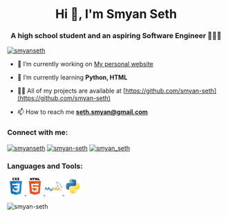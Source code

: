 <h1 align="center">Hi 👋, I'm Smyan Seth</h1>
<h3 align="center">A high school student and an aspiring Software Engineer 👨🏻‍💻</h3>

<p align="left"> <a href="https://twitter.com/smyanseth" target="blank"><img src="https://img.shields.io/twitter/follow/smyanseth?logo=twitter&style=for-the-badge" alt="smyanseth" /></a> </p>

- 🔭 I’m currently working on [My personal website](https://smyan-seth.github.io/about/)

- 🌱 I’m currently learning **Python, HTML**

- 👨‍💻 All of my projects are available at [https://github.com/smyan-seth](https://github.com/smyan-seth)

- 📫 How to reach me **seth.smyan@gmail.com**

<h3 align="left">Connect with me:</h3>
<p align="left">
<a href="https://twitter.com/smyanseth" target="blank"><img align="center" src="https://raw.githubusercontent.com/rahuldkjain/github-profile-readme-generator/master/src/images/icons/Social/twitter.svg" alt="smyanseth" height="30" width="40" /></a>
<a href="https://linkedin.com/in/smyan-seth" target="blank"><img align="center" src="https://raw.githubusercontent.com/rahuldkjain/github-profile-readme-generator/master/src/images/icons/Social/linked-in-alt.svg" alt="smyan-seth" height="30" width="40" /></a>
<a href="https://instagram.com/smyan_seth" target="blank"><img align="center" src="https://raw.githubusercontent.com/rahuldkjain/github-profile-readme-generator/master/src/images/icons/Social/instagram.svg" alt="smyan_seth" height="30" width="40" /></a>
</p>

<h3 align="left">Languages and Tools:</h3>
<p align="left"> <a href="https://www.w3schools.com/css/" target="_blank" rel="noreferrer"> <img src="https://raw.githubusercontent.com/devicons/devicon/master/icons/css3/css3-original-wordmark.svg" alt="css3" width="40" height="40"/> </a> <a href="https://www.w3.org/html/" target="_blank" rel="noreferrer"> <img src="https://raw.githubusercontent.com/devicons/devicon/master/icons/html5/html5-original-wordmark.svg" alt="html5" width="40" height="40"/> </a> <a href="https://www.mysql.com/" target="_blank" rel="noreferrer"> <img src="https://raw.githubusercontent.com/devicons/devicon/master/icons/mysql/mysql-original-wordmark.svg" alt="mysql" width="40" height="40"/> </a> <a href="https://www.python.org" target="_blank" rel="noreferrer"> <img src="https://raw.githubusercontent.com/devicons/devicon/master/icons/python/python-original.svg" alt="python" width="40" height="40"/> </a> </p>

<p><img align="center" src="https://github-readme-stats.vercel.app/api/top-langs?username=smyan-seth&show_icons=true&theme=dracula&title_color=ebebeb&text_color=d6d6d6&hide_border=true&locale=en&layout=compact" alt="smyan-seth" /></p>

